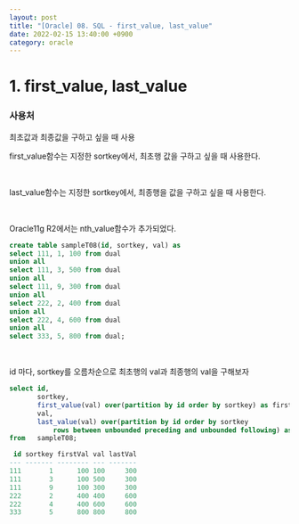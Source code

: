 ```yaml
---
layout: post
title: "[Oracle] 08. SQL - first_value, last_value"
date: 2022-02-15 13:40:00 +0900
category: oracle
---
```


# 1. first_value, last_value


### 사용처
최초값과 최종값을 구하고 싶을 때 사용


first_value함수는 지정한 sortkey에서, 최초행 값을 구하고 싶을 때 사용한다.

<br>

last_value함수는 지정한 sortkey에서, 최종행을 값을 구하고 싶을 때 사용한다.

<br>

Oracle11g R2에서는 nth_value함수가 추가되었다.

```sql
create table sampleT08(id, sortkey, val) as
select 111, 1, 100 from dual
union all
select 111, 3, 500 from dual
union all
select 111, 9, 300 from dual
union all
select 222, 2, 400 from dual
union all
select 222, 4, 600 from dual
union all
select 333, 5, 800 from dual;
```

<br>

id 마다, sortkey를 오름차순으로 최초행의 val과 최종행의 val을 구해보자

```sql
select id,
       sortkey,
       first_value(val) over(partition by id order by sortkey) as firstVal,
       val,
       last_value(val) over(partition by id order by sortkey
           rows between unbounded preceding and unbounded following) as lastVal)
from   sampleT08;
```

```sql
 id sortkey firstVal val lastVal
--- ------- -------- --- -------
111       1      100 100     300
111       3      100 500     300
111       9      100 300     300
222       2      400 400     600
222       4      400 600     600
333       5      800 800     800
```